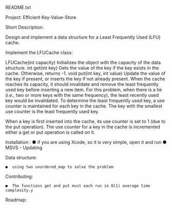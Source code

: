 README.txt


Project: Efficient Key-Value-Store

Short Description:

  Design and implement a data structure for a Least Frequently Used (LFU) cache.

  Implement the LFUCache class:

  LFUCache(int capacity) Initializes the object with the capacity of the data structure.
  int get(int key) Gets the value of the key if the key exists in the cache. Otherwise, returns -1.
  void put(int key, int value) Update the value of the key if present, or inserts the key if not already present. When the cache reaches its capacity, 
  it should invalidate and remove the least frequently used key before inserting a new item. For this problem, when there is a tie (i.e.,
  two or more keys with the same frequency), the least recently used key would be invalidated.
  To determine the least frequently used key, a use counter is maintained for each key in the cache. The key with the smallest use counter 
  is the least frequently used key.

  When a key is first inserted into the cache, its use counter is set to 1 (due to the put operation). The use counter for a key in the cache is incremented
  either a get or put operation is called on it.

 
	
Installation :
	● if you are using Xcode, so it is very simple, open it and run
	● MSVS - Updating
	
	
Data structure:
	
	●  using two unordered_map to solve the problem
 

Contributing:
	
	●  The functions get and put must each run in O(1) average time complexity.y

Roadmap:
	
	
